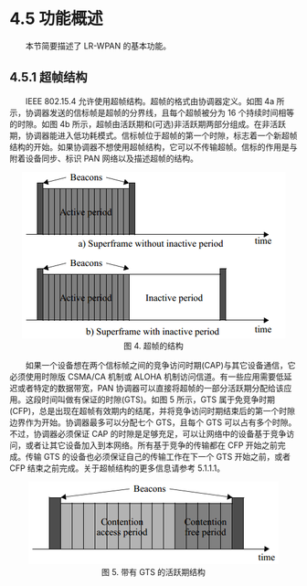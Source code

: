 # 4.5 功能概述

　　本节简要描述了 LR-WPAN 的基本功能。

## 4.5.1 超帧结构

　　IEEE 802.15.4 允许使用超帧结构。超帧的格式由协调器定义。如图 4a 所示，协调器发送的信标帧是超帧的分界线，且每个超帧被分为 16 个持续时间相等的时隙。如图 4b 所示，超帧由活跃期和(可选)非活跃期两部分组成。在非活跃期，协调器能进入低功耗模式。信标帧位于超帧的第一个时隙，标志着一个新超帧结构的开始。如果协调器不想使用超帧结构，它可以不传输超帧。信标的作用是与附着设备同步、标识 PAN 网络以及描述超帧的结构。

<center><img src="../../../images/f4.png"/></center>

<center>图 4. 超帧的结构</center>

　　如果一个设备想在两个信标帧之间的竞争访问时期(CAP)与其它设备通信，它必须使用时隙版 CSMA/CA 机制或 ALOHA 机制访问信道。有一些应用需要低延迟或者特定的数据带宽，PAN 协调器可以直接将超帧的一部分活跃期分配给该应用。这段时间叫做有保证的时隙(GTS)。如图 5 所示，GTS 属于免竞争时期(CFP)，总是出现在超帧有效期内的结尾，并将竞争访问时期结束后的第一个时隙边界作为开始。协调器最多可以分配七个 GTS，且每个 GTS 可以占有多个时隙。不过，协调器必须保证 CAP 的时隙是足够充足，可以让网络中的设备基于竞争访问，或者让其它设备加入到本网络。所有基于竞争的传输都在 CFP 开始之前完成。传输 GTS 的设备也必须保证自己的传输工作在下一个 GTS 开始之前，或者 CFP 结束之前完成。关于超帧结构的更多信息请参考 5.1.1.1。

<center><img src="../../../images/f5.png"/></center>

<center>图 5. 带有 GTS 的活跃期结构</center>
